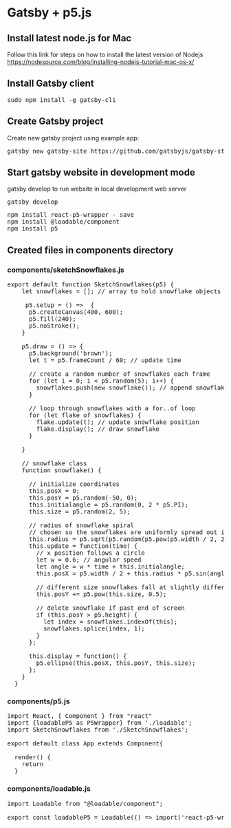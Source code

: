 # Gatsby + p5.js


## Install latest node.js for Mac
Follow this link for steps on how to install the latest version of Nodejs
https://nodesource.com/blog/installing-nodejs-tutorial-mac-os-x/

## Install Gatsby client
<pre>sudo npm install -g gatsby-cli</pre>

## Create Gatsby project
Create new gatsby project using example app:
<pre>
gatsby new gatsby-site https://github.com/gatsbyjs/gatsby-starter-hello-world
</pre>

## Start gatsby website in development mode

gatsby develop to run website in local development web server
<pre>gatsby develop</pre>

<pre>
npm install react-p5-wrapper - save
npm install @loadable/component
npm install p5
</pre>

## Created files in components directory

### components/sketchSnowflakes.js

<pre>
export default function SketchSnowflakes(p5) {
    let snowflakes = []; // array to hold snowflake objects

     p5.setup = () =>  {
      p5.createCanvas(400, 600);
      p5.fill(240);
      p5.noStroke();
    }

    p5.draw = () => {
      p5.background('brown');
      let t = p5.frameCount / 60; // update time

      // create a random number of snowflakes each frame
      for (let i = 0; i < p5.random(5); i++) {
        snowflakes.push(new snowflake()); // append snowflake object
      }

      // loop through snowflakes with a for..of loop
      for (let flake of snowflakes) {
        flake.update(t); // update snowflake position
        flake.display(); // draw snowflake
      }
      
    }

    // snowflake class
    function snowflake() {

      // initialize coordinates
      this.posX = 0;
      this.posY = p5.random(-50, 0);
      this.initialangle = p5.random(0, 2 * p5.PI);
      this.size = p5.random(2, 5);

      // radius of snowflake spiral
      // chosen so the snowflakes are uniformly spread out in area
      this.radius = p5.sqrt(p5.random(p5.pow(p5.width / 2, 2)));
      this.update = function(time) {
        // x position follows a circle
        let w = 0.6; // angular speed
        let angle = w * time + this.initialangle;
        this.posX = p5.width / 2 + this.radius * p5.sin(angle);

        // different size snowflakes fall at slightly different y speeds
        this.posY += p5.pow(this.size, 0.5);

        // delete snowflake if past end of screen
        if (this.posY > p5.height) {
          let index = snowflakes.indexOf(this);
          snowflakes.splice(index, 1);
        }
      };

      this.display = function() {
        p5.ellipse(this.posX, this.posY, this.size);
      };
    }
  }
</pre>

### components/p5.js
<pre>
import React, { Component } from "react"
import {loadableP5 as P5Wrapper} from './loadable';
import SketchSnowflakes from './SketchSnowflakes';

export default class App extends Component{

  render() {
    return <P5Wrapper sketch={SketchSnowflakes} />
  }
</pre>
### components/loadable.js
<pre>
import Loadable from "@loadable/component";

export const loadableP5 = Loadable(() => import('react-p5-wrapper'));
</pre>
